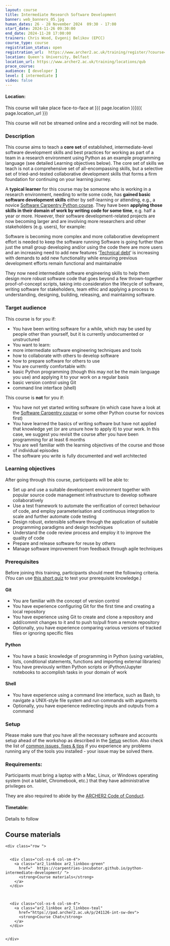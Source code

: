 ```yaml
---
layout: course
title: Intermediate Research Software Development
banner: web_banners_05.jpg 
human_dates: 26 - 28 November 2024  09:30 - 17:00  
start_date: 2024-11-26 09:30:00
end_date: 2024-11-28 17:00:00
trainers: Chris Wood, Evgenij Belikov (EPCC)
course_type: course
registration_status: open
registration_url:  https://www.archer2.ac.uk/training/register/?course=241126-int-sw-dev
location: Queen's University, Belfast
location_url: https://www.archer2.ac.uk/training/locations/qub
prace_course: 
audience: [ developer ]
level: [ intermediate ]
video: false
---
```


#### Location:

This course will take place face-to-face at  [{{ page.location }}]({{ page.location_url }})

This course will not be streamed online and a recording will not be made.

### Description

This course aims to teach a **core set** of established, intermediate-level software development skills and best practices for working as part of a team in a research environment using Python as an example programming language (see detailed Learning objectives below). The core set of skills we teach is not a comprehensive set of all-encompassing skills, but a selective set of tried-and-tested collaborative development skills that forms a firm foundation for continuing on your learning journey.

A **typical learner** for this course may be someone who is working in a research environment, needing to write some code, has **gained basic software development skills** either by self-learning or attending, e.g., a novice [Software Carpentry Python course](https://software-carpentry.org/lessons/). They have been **applying those skills in their domain of work by writing code for some time**, e.g. half a year or more. However, their software development-related projects are now becoming larger and are involving more researchers and other stakeholders (e.g. users), for example:

Software is becoming more complex and more collaborative development effort is needed to keep the software running
Software is going further than just the small group developing and/or using the code there are more users and an increasing need to add new features
‘[Technical debt](https://en.wikipedia.org/wiki/Technical_debt)’ is increasing with demands to add new functionality while ensuring previous development efforts remain functional and maintainable

They now need intermediate software engineering skills to help them design more robust software code that goes beyond a few thrown-together proof-of-concept scripts, taking into consideration the lifecycle of software, writing software for stakeholders, team ethic and applying a process to understanding, designing, building, releasing, and maintaining software.

### Target audience

This course is for you if:

- You have been writing software for a while, which may be used by people other than yourself, but it is currently undocumented or unstructured
- You want to learn:
- more intermediate software engineering techniques and tools
- how to collaborate with others to develop software
- how to prepare software for others to use
- You are currently comfortable with:
- basic Python programming (though this may not be the main language you use) and applying it to your work on a regular basis
- basic version control using Git
- command line interface (shell)

This course is **not** for you if:

- You have not yet started writing software (in which case have a look at the [Software Carpentry course](https://software-carpentry.org/lessons/) or some other Python course for novices first)
- You have learned the basics of writing software but have not applied that knowledge yet (or are unsure how to apply it) to your work. In this case, we suggest you revisit the course after you have been programming for at least 6 months
- You are well familiar with the learning objectives of the course and those of individual episodes
- The software you write is fully documented and well architected

### Learning objectives

After going through this course, participants will be able to:

- Set up and use a suitable development environment together with popular source code management infrastructure to develop software collaboratively
- Use a test framework to automate the verification of correct behaviour of code, and employ parameterisation and continuous integration to scale and further automate code testing
- Design robust, extensible software through the application of suitable programming paradigms and design techniques
- Understand the code review process and employ it to improve the quality of code
- Prepare and release software for reuse by others
- Manage software improvement from feedback through agile techniques

### Prerequisites

Before joining this training, participants should meet the following criteria. (You can use [this short quiz](https://carpentries-incubator.github.io/python-intermediate-development/quiz/index.html) to test your prerequisite knowledge.)

#### Git

- You are familiar with the concept of version control
- You have experience configuring Git for the first time and creating a local repository
- You have experience using Git to create and clone a repository and add/commit changes to it and to push to/pull from a remote repository
- Optionally, you have experience comparing various versions of tracked files or ignoring specific files

#### Python

- You have a basic knowledge of programming in Python (using variables, lists, conditional statements, functions and importing external libraries)
- You have previously written Python scripts or iPython/Jupyter notebooks to accomplish tasks in your domain of work

#### Shell

- You have experience using a command line interface, such as Bash, to navigate a UNIX-style file system and run commands with arguments
- Optionally, you have experience redirecting inputs and outputs from a command

### Setup

Please make sure that you have all the necessary software and accounts setup ahead of the workshop as described in the [Setup](https://carpentries-incubator.github.io/python-intermediate-development/setup.html) section. Also check the list of [common issues, fixes & tips](https://carpentries-incubator.github.io/python-intermediate-development/common-issues/index.html) if you experience any problems running any of the tools you installed - your issue may be solved there.



### Requirements:

Participants must bring a laptop with a Mac, Linux, or Windows operating system (not a tablet, Chromebook, etc.) that they have administrative privileges on.

They are also required to abide by the [ARCHER2  Code of Conduct](../../../about/policies/code-of-conduct.html). 


#### Timetable:

Details to follow

<section id="service">



<h2><a name="materials">Course materials</a></h2>



    <div class="row ">	

		
      <div class="col-xs-6 col-sm-4">
        <a class="ar2_linkbox ar2_linkbox-green" 
          href="  https://carpentries-incubator.github.io/python-intermediate-development/ ">
          <strong>Course materials</strong>         
        </a>
      </div>
 

 
      <div class="col-xs-6 col-sm-4">
        <a class="ar2_linkbox ar2_linkbox-teal" 
          href="https://pad.archer2.ac.uk/p/241126-int-sw-dev">
          <strong>Course Chat</strong>       
        </a>
      </div>
		

 	</div>
		
		
					


<!-- 		
<h2><a name="videos">Videos</a></h2>

<h3>Session 1</h3>

<div>
	<iframe title="Video" width="560" height="315" src="https://www.youtube.com/embed/xxxxxxxxxxx" frameborder="0" allow="accelerometer; autoplay; encrypted-media; gyroscope; picture-in-picture" allowfullscreen></iframe>
</div>

 -->





<!-- 
<h2><a name="feedback">Feedback</a></h2>


    <div class="row ">	

      <div class="col-xs-6 col-sm-4">
        <a class="ar2_linkbox ar2_linkbox-teal" 

           href="../../feedback/?course=XXXX" 

		>
          <strong>Feedback</strong><br/>
          Please let us know what was great about this course and anything we can improve
        </a>
      </div>
    </div>
		
 -->		

 
</section>


